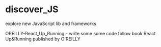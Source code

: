 # discover_JS
explore new JavaScript lib and frameworks

OREILLY-React_Up_Running - write some some code follow book React Up&Running published by O'REILLY 